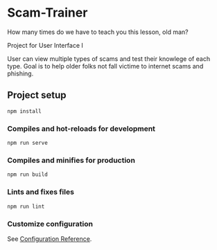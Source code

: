 # Scam-Trainer

How many times do we have to teach you this lesson, old man?

Project for User Interface I

User can view multiple types of scams and test their knowlege of each type.
Goal is to help older folks not fall victime to internet scams and phishing.

## Project setup

```
npm install
```

### Compiles and hot-reloads for development

```
npm run serve
```

### Compiles and minifies for production

```
npm run build
```

### Lints and fixes files

```
npm run lint
```

### Customize configuration

See [Configuration Reference](https://cli.vuejs.org/config/).
